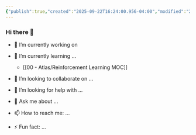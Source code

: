 ```yaml
---
{"publish":true,"created":"2025-09-22T16:24:00.956-04:00","modified":"2025-09-24T20:47:26.951-04:00","tags":["blog"],"cssclasses":""}
---
```


### Hi there 👋

- 🔭 I’m currently working on 
- 🌱 I’m currently learning ...
	- [[00 - Atlas/Reinforcement Learning MOC]]

- 👯 I’m looking to collaborate on ...
- 🤔 I’m looking for help with ...
- 💬 Ask me about ...
- 📫 How to reach me: ...
- ⚡ Fun fact: ...


